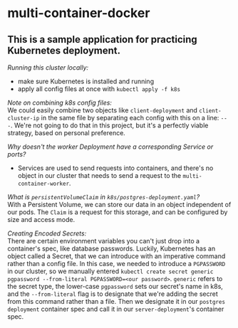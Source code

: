 # multi-container-docker

## This is a sample application for practicing Kubernetes deployment.

*Running this cluster locally:*  
- make sure Kubernetes is installed and running
- apply all config files at once with `kubectl apply -f k8s`

*Note on combining k8s config files:*  
We could easily combine two objects like `client-deployment` and `client-cluster-ip` in the same file by separating each config with this on a line: `---`. We're not going to do that in this project, but it's a perfectly viable strategy, based on personal preference.  

*Why doesn't the worker Deployment have a corresponding Service or ports?*  
- Services are used to send requests into containers, and there's no object in our cluster that needs to send a request to the `multi-container-worker`.

*What is `persistentVolumeClaim` in `k8s/postgres-deployment.yaml`?*  
With a Persistent Volume, we can store our data in an object independent of our pods. The `Claim` is a request for this storage, and can be configured by size and access mode.

*Creating Encoded Secrets:*  
There are certain environment variables you can't just drop into a container's spec, like database passwords. Luckily, Kubernetes has an object called a Secret, that we can introduce with an imperative command rather than a config file. In this case, we needed to introduce a `PGPASSWORD` in our cluster, so we manually entered `kubectl create secret generic pgpassword --from-literal PGPASSWORD=<our password>`. `generic` refers to the secret type, the lower-case `pgpassword` sets our secret's name in k8s, and the `--from-literal` flag is to designate that we're adding the secret from this command rather than a file. Then we designate it in our `postgres deployment` container spec and call it in our `server-deployment`'s container spec.   